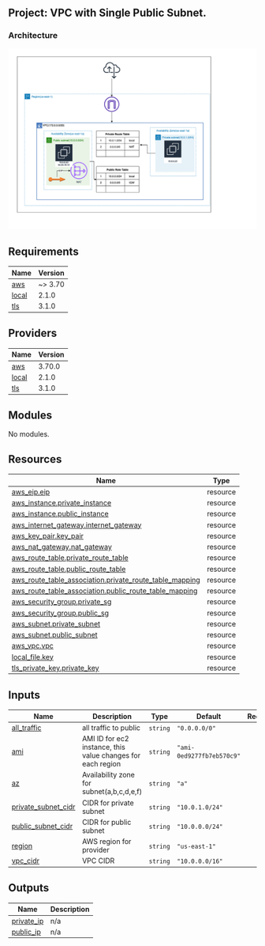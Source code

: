 <!-- BEGIN_TF_DOCS -->

## Project: VPC with Single Public Subnet.

### Architecture

![PublicVPCSubnet](./vpc_setup.drawio.png)

## Requirements

| Name                                                         | Version |
| ------------------------------------------------------------ | ------- |
| <a name="requirement_aws"></a> [aws](#requirement_aws)       | ~> 3.70 |
| <a name="requirement_local"></a> [local](#requirement_local) | 2.1.0   |
| <a name="requirement_tls"></a> [tls](#requirement_tls)       | 3.1.0   |

## Providers

| Name                                                   | Version |
| ------------------------------------------------------ | ------- |
| <a name="provider_aws"></a> [aws](#provider_aws)       | 3.70.0  |
| <a name="provider_local"></a> [local](#provider_local) | 2.1.0   |
| <a name="provider_tls"></a> [tls](#provider_tls)       | 3.1.0   |

## Modules

No modules.

## Resources

| Name                                                                                                                                                           | Type     |
| -------------------------------------------------------------------------------------------------------------------------------------------------------------- | -------- |
| [aws_eip.eip](https://registry.terraform.io/providers/hashicorp/aws/latest/docs/resources/eip)                                                                 | resource |
| [aws_instance.private_instance](https://registry.terraform.io/providers/hashicorp/aws/latest/docs/resources/instance)                                          | resource |
| [aws_instance.public_instance](https://registry.terraform.io/providers/hashicorp/aws/latest/docs/resources/instance)                                           | resource |
| [aws_internet_gateway.internet_gateway](https://registry.terraform.io/providers/hashicorp/aws/latest/docs/resources/internet_gateway)                          | resource |
| [aws_key_pair.key_pair](https://registry.terraform.io/providers/hashicorp/aws/latest/docs/resources/key_pair)                                                  | resource |
| [aws_nat_gateway.nat_gateway](https://registry.terraform.io/providers/hashicorp/aws/latest/docs/resources/nat_gateway)                                         | resource |
| [aws_route_table.private_route_table](https://registry.terraform.io/providers/hashicorp/aws/latest/docs/resources/route_table)                                 | resource |
| [aws_route_table.public_route_table](https://registry.terraform.io/providers/hashicorp/aws/latest/docs/resources/route_table)                                  | resource |
| [aws_route_table_association.private_route_table_mapping](https://registry.terraform.io/providers/hashicorp/aws/latest/docs/resources/route_table_association) | resource |
| [aws_route_table_association.public_route_table_mapping](https://registry.terraform.io/providers/hashicorp/aws/latest/docs/resources/route_table_association)  | resource |
| [aws_security_group.private_sg](https://registry.terraform.io/providers/hashicorp/aws/latest/docs/resources/security_group)                                    | resource |
| [aws_security_group.public_sg](https://registry.terraform.io/providers/hashicorp/aws/latest/docs/resources/security_group)                                     | resource |
| [aws_subnet.private_subnet](https://registry.terraform.io/providers/hashicorp/aws/latest/docs/resources/subnet)                                                | resource |
| [aws_subnet.public_subnet](https://registry.terraform.io/providers/hashicorp/aws/latest/docs/resources/subnet)                                                 | resource |
| [aws_vpc.vpc](https://registry.terraform.io/providers/hashicorp/aws/latest/docs/resources/vpc)                                                                 | resource |
| [local_file.key](https://registry.terraform.io/providers/hashicorp/local/2.1.0/docs/resources/file)                                                            | resource |
| [tls_private_key.private_key](https://registry.terraform.io/providers/hashicorp/tls/3.1.0/docs/resources/private_key)                                          | resource |

## Inputs

| Name                                                                                       | Description                                                 | Type     | Default                   | Required |
| ------------------------------------------------------------------------------------------ | ----------------------------------------------------------- | -------- | ------------------------- | :------: |
| <a name="input_all_traffic"></a> [all_traffic](#input_all_traffic)                         | all traffic to public                                       | `string` | `"0.0.0.0/0"`             |    no    |
| <a name="input_ami"></a> [ami](#input_ami)                                                 | AMI ID for ec2 instance, this value changes for each region | `string` | `"ami-0ed9277fb7eb570c9"` |    no    |
| <a name="input_az"></a> [az](#input_az)                                                    | Availability zone for subnet(a,b,c,d,e,f)                   | `string` | `"a"`                     |    no    |
| <a name="input_private_subnet_cidr"></a> [private_subnet_cidr](#input_private_subnet_cidr) | CIDR for private subnet                                     | `string` | `"10.0.1.0/24"`           |    no    |
| <a name="input_public_subnet_cidr"></a> [public_subnet_cidr](#input_public_subnet_cidr)    | CIDR for public subnet                                      | `string` | `"10.0.0.0/24"`           |    no    |
| <a name="input_region"></a> [region](#input_region)                                        | AWS region for provider                                     | `string` | `"us-east-1"`             |    no    |
| <a name="input_vpc_cidr"></a> [vpc_cidr](#input_vpc_cidr)                                  | VPC CIDR                                                    | `string` | `"10.0.0.0/16"`           |    no    |

## Outputs

| Name                                                              | Description |
| ----------------------------------------------------------------- | ----------- |
| <a name="output_private_ip"></a> [private_ip](#output_private_ip) | n/a         |
| <a name="output_public_ip"></a> [public_ip](#output_public_ip)    | n/a         |

<!-- END_TF_DOCS -->
